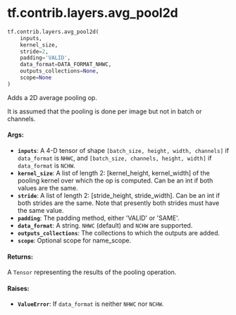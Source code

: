 <div itemscope itemtype="http://developers.google.com/ReferenceObject">
<meta itemprop="name" content="tf.contrib.layers.avg_pool2d" />
<meta itemprop="path" content="Stable" />
</div>

# tf.contrib.layers.avg_pool2d

``` python
tf.contrib.layers.avg_pool2d(
    inputs,
    kernel_size,
    stride=2,
    padding='VALID',
    data_format=DATA_FORMAT_NHWC,
    outputs_collections=None,
    scope=None
)
```

Adds a 2D average pooling op.

It is assumed that the pooling is done per image but not in batch or channels.

#### Args:

* <b>`inputs`</b>: A 4-D tensor of shape `[batch_size, height, width, channels]` if
    `data_format` is `NHWC`, and `[batch_size, channels, height, width]` if
    `data_format` is `NCHW`.
* <b>`kernel_size`</b>: A list of length 2: [kernel_height, kernel_width] of the
    pooling kernel over which the op is computed. Can be an int if both values
    are the same.
* <b>`stride`</b>: A list of length 2: [stride_height, stride_width]. Can be an int if
    both strides are the same. Note that presently both strides must have the
    same value.
* <b>`padding`</b>: The padding method, either 'VALID' or 'SAME'.
* <b>`data_format`</b>: A string. `NHWC` (default) and `NCHW` are supported.
* <b>`outputs_collections`</b>: The collections to which the outputs are added.
* <b>`scope`</b>: Optional scope for name_scope.


#### Returns:

A `Tensor` representing the results of the pooling operation.


#### Raises:

* <b>`ValueError`</b>: If `data_format` is neither `NHWC` nor `NCHW`.
